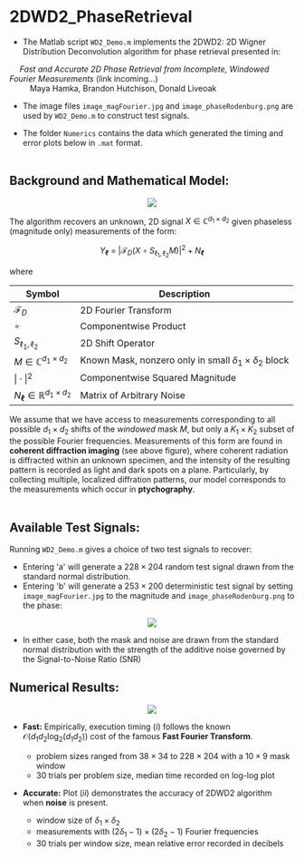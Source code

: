 # 2DWD2_PhaseRetrieval

- The Matlab script `WD2_Demo.m` implements the 2DWD2: 2D Wigner Distribution Deconvolution algorithm for phase retrieval presented in:

&emsp; *Fast and Accurate 2D Phase Retrieval from Incomplete, Windowed Fourier Measurements* (link incoming...)\
&emsp; &emsp; Maya Hamka, Brandon Hutchison, Donald Liveoak

- The image files `image_magFourier.jpg` and `image_phaseRodenburg.png` are used by `WD2_Demo.m` to construct test signals.

- The folder `Numerics` contains the data which generated the timing and error plots below in `.mat` format.
<br/><br/>
## Background and Mathematical Model:
  
<p align="center">
  <img src="https://drive.google.com/uc?export=view&id=16z7quYEOxXqLlZKSVPjQ2hfzhmFzTwzW" />
</p>

  
  The algorithm recovers an unknown, 2D signal $X \in \mathbb{C}^{d_1 \times d_2}$ given phaseless (magnitude only) measurements of the form:
  
  $$Y_{\boldsymbol{\ell}} \ = \  \left| \mathcal{F}_D \left( X \circ S_{\ell_1, \ell_2} M \right) \right|^2 + N_{\boldsymbol{\ell}}$$
  
  where

| Symbol | Description |
| ----------- | ----------- |
| $\mathcal{F}_D$ | 2D Fourier Transform |
| $\circ$ | Componentwise Product |
| $S_{\ell_1, \ell_2}$ | 2D Shift Operator |
| $M \in \mathbb{C}^{d_1 \times d_2}$ | Known Mask, nonzero only in small $\delta_1 \times \delta_2$ block |
| $\vert \cdot \vert^2$ | Componentwise Squared Magnitude |
| $N_{\boldsymbol{\ell}} \in \mathbb{R}^{d_1 \times d_2}$ | Matrix of Arbitrary Noise |

We assume that we have access to measurements corresponding to all possible $d_1 \times d_2$ shifts of the *windowed* mask $M$, but only a $K_1 \times K_2$ subset of the possible Fourier frequencies.  Measurements of this form are found in **coherent diffraction imaging** (see above figure), where coherent radiation is diffracted within an unknown specimen, and the intensity of the resulting pattern is recorded as light and dark spots on a plane.  Particularly, by collecting multiple, localized diffration patterns, our model corresponds to the measurements which occur in **ptychography**.
<br/><br/>
## Available Test Signals:

Running `WD2_Demo.m` gives a choice of two test signals to recover:

- Entering \'a\' will generate a $228 \times 204$ random test signal drawn from the standard normal distribution. 
- Entering \'b\' will generate a $253 \times 200$ deterministic test signal by setting `image_magFourier.jpg` to the magnitude and `image_phaseRodenburg.png` to the phase:

<p align="center">
  <img src="https://drive.google.com/uc?export=view&id=1CT7FuqbOBERxvLDa1rL0V7xn8BNlibdk" />
</p>

- In either case, both the mask and noise are drawn from the standard normal distribution with the strength of the additive noise governed by the Signal-to-Noise Ratio (SNR)


## Numerical Results:
<p align="center">
  <img src="https://drive.google.com/uc?export=view&id=1nQGbaH5B_RuxjUhkTQJvRIx6bZsTS_-z" />
</p>

- **Fast:** Empirically, execution timing (*i*) follows the known $\mathcal{O}(d_1 d_2 \log_2 (d_1 d_2))$ cost of the famous **Fast Fourier Transform**.
    - problem sizes ranged from $38 \times 34$ to $228 \times 204$ with a $10 \times 9$ mask window
    - 30 trials per problem size, median time recorded on log-log plot

- **Accurate:** Plot (*ii*) demonstrates the accuracy of 2DWD2 algorithm when **noise** is present.
    - window size of $\delta_1 \times \delta_2$
    - measurements with $(2\delta_1 -1) \times (2\delta_2 -1)$ Fourier frequencies
    - 30 trials per window size, mean relative error recorded in decibels

